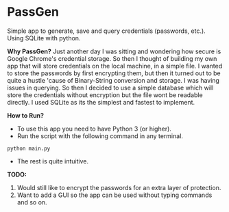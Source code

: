 # PassGen
Simple app to generate, save and query credentials (passwords, etc.). Using SQLite with python.

**Why PassGen?**
Just another day I was sitting and wondering how secure is Google Chrome's credential storage. So then I thought of building my own app that will store credentials on the local machine, in a simple file.
I wanted to store the passwords by first encrypting them, but then it turned out to be quite a hustle 'cause of Binary-String conversion and storage. I was having issues in querying. 
So then I decided to use a simple database which will store the credentials without encryption but the file wont be readable directly. I used SQLite as its the simplest and fastest to implement.

**How to Run?**
* To use this app you need to have Python 3 (or higher). 
* Run the script with the following command in any terminal.
```
python main.py 
```
* The rest is quite intuitive.

**TODO:**
1. Would still like to encrypt the passwords for an extra layer of protection.
2. Want to add a GUI so the app can be used without typing commands and so on.
